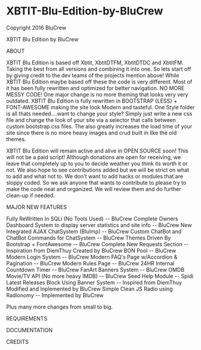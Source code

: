 # XBTIT-Blu-Edition-by-BluCrew
Copyright 2016 BluCrew



XBTIT Blu Edition by BluCrew


ABOUT 

XBTIT Blu Edition is based off Xbtit, XbtitDTFM, XbtitDTDC and XbtitFM. Taking the best from all versions and combining it into one. So lets start off by giving credit to the dev teams of the projects mention above! While XBTIT Blu Edition maybe based off these the code is very different. Most of it has been fully rewritten and optimized for better navigation. NO MORE MESSY CODE! One major change is no more theming that looks very very outdated. XBTIT Blu Edition is fully rewritten in BOOTSTRAP {LESS} + FONT-AWESOME making the site look Modern and tasteful. One Style folder is all thats needed....want to change your style? Simply just write a new css file and change the look of your site via a selector that calls between custom bootstrap.css files. The also greatly increases the load time of your site since there is no more heavy images and crud built in like the old themes.

XBTIT Blu Edition will remain active and alive in OPEN SOURCE soon! This will not be a paid script! Although donations are open for receiving, we leave that completely up to you to decide weather you think its worth it or not. We also hope to see contributions added but we will be strict on what to add and what not to. We don't want to add hacks or modules that are sloppy coded. So we ask anyone that wants to contribute to please try to make the code neat and organized. We will review them and do further clean-up if needed.


MAJOR NEW FEATURES

Fully ReWritten In SQLi (No Tools Used) -- BluCrew
Complete Owners Dashboard System to display server statistics and site info -- BluCrew
New Integrated AJAX ChatSystem (BluImp) -- BluCrew
Custom ChatBot and ChatBot Commands for ChatSystem -- BluCrew
Themes Driven By Bootstrap + FontAwesome -- BluCrew
Complete New Requests Section -- Inspiration from DiemThuy Created by BluCrew
BON Pool -- BluCrew
Modern Login System -- BluCrew
Modern FAQ's Page w/Accordion & Pagination -- BluCrew
Modern Rules Page -- BluCrew
24HR Internal Countdown Timer -- BluCrew
FanArt Banners System -- BluCrew
OMDB Movie/TV API (No more heavy IMDB) -- BluCrew
Seed Help Module -- Spidi
Latest Releases Block Using Banner System -- Inspired from DiemThuy Modified and Inplemented by BluCrew
Simple Clean JS Radio using Radionomy -- Implemented by BluCrew

Plus many more changes from small to big. 



REQUIREMENTS



DOCUMENTATION



CREDITS



